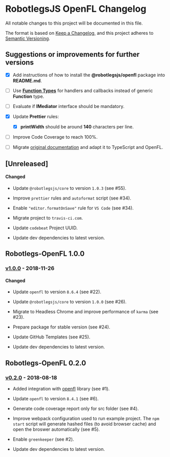 # RobotlegsJS OpenFL Changelog

All notable changes to this project will be documented in this file.

The format is based on [Keep a Changelog](https://keepachangelog.com/en/1.0.0/),
and this project adheres to [Semantic Versioning](https://semver.org/spec/v2.0.0.html).

## Suggestions or improvements for further versions

- [x] Add instructions of how to install the **@robotlegsjs/openfl** package into **README.md**.

- [ ] Use [**Function Types**](https://www.typescriptlang.org/docs/handbook/functions.html) for handlers and callbacks instead of generic **Function** type.

- [ ] Evaluate if **IMediator** interface should be mandatory.

- [x] Update **Prettier** rules:

  - [x] **printWidth** should be around **140** characters per line.

- [ ] Improve Code Coverage to reach 100%.

- [ ] Migrate [original documentation](https://github.com/robotlegs/robotlegs-framework/blob/master/src/readme.md) and adapt it to TypeScript and OpenFL.

## [Unreleased]

<!--
Types of changes:

#### Added
- for new features.

#### Changed
- for changes in existing functionality.

#### Deprecated
- for soon-to-be removed features.

#### Removed
- for now removed features.

#### Fixed
- for any bug fixes.

#### Security
- in case of vulnerabilities.
-->

#### Changed

- Update `@robotlegsjs/core` to version `1.0.3` (see #55).

- Improve `prettier` rules and `autoformat` script (see #34).

- Enable `"editor.formatOnSave"` rule for `VS Code` (see #34).

- Migrate project to `travis-ci.com`.

- Update `codebeat` Project UUID.

- Update dev dependencies to latest version.

## Robotlegs-OpenFL 1.0.0

### [v1.0.0](https://github.com/RobotlegsJS/RobotlegsJS-OpenFL/releases/tag/1.0.0) - 2018-11-26

#### Changed

- Update `openfl` to version `8.6.4` (see #22).

- Update `@robotlegsjs/core` to version `1.0.0` (see #26).

- Migrate to Headless Chrome and improve performance of `karma` (see #23).

- Prepare package for stable version (see #24).

- Update GitHub Templates (see #25).

- Update dev dependencies to latest version.

## Robotlegs-OpenFL 0.2.0

### [v0.2.0](https://github.com/RobotlegsJS/RobotlegsJS-OpenFL/releases/tag/0.2.0) - 2018-08-18

- Added integration with [openfl](https://www.npmjs.com/package/openfl) library (see #1).

- Update `openfl` to version `8.4.1` (see #6).

- Generate code coverage report only for src folder (see #4).

- Improve webpack configuration used to run example project. The `npm start` script will generate hashed files (to avoid browser cache) and open the broswer automatically (see #5).

- Enable `greenkeeper` (see #2).

- Update dev dependencies to latest version.
